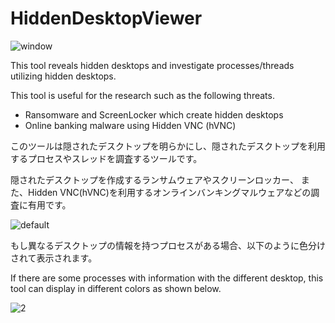 # HiddenDesktopViewer

![window](https://user-images.githubusercontent.com/43233361/45525547-68141680-b80e-11e8-8650-52a2117be911.PNG)


This tool reveals hidden desktops and investigate processes/threads utilizing hidden desktops.

This tool is useful for the research such as the following threats.
 - Ransomware and ScreenLocker which create hidden desktops
 - Online banking malware using Hidden VNC (hVNC)
 
 
このツールは隠されたデスクトップを明らかにし、隠されたデスクトップを利用するプロセスやスレッドを調査するツールです。
 
隠されたデスクトップを作成するランサムウェアやスクリーンロッカー、
また、Hidden VNC(hVNC)を利用するオンラインバンキングマルウェアなどの調査に有用です。


![default](https://user-images.githubusercontent.com/43233361/45525567-867a1200-b80e-11e8-8575-d1976ec31896.jpg)



もし異なるデスクトップの情報を持つプロセスがある場合、以下のように色分けされて表示されます。

If there are some processes with information with the different desktop, this tool can display in different colors as shown below.

![2](https://user-images.githubusercontent.com/43233361/45525580-9691f180-b80e-11e8-8455-fef5e53e9013.jpg)


